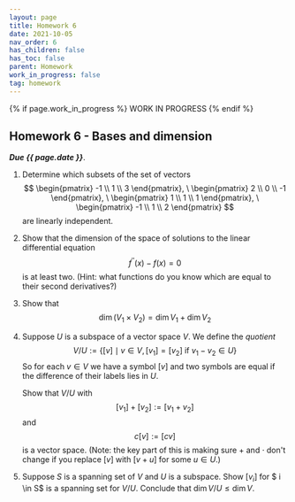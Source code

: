 ```yaml
---
layout: page
title: Homework 6
date: 2021-10-05
nav_order: 6
has_children: false
has_toc: false
parent: Homework
work_in_progress: false
tag: homework 
---
```


{% if page.work_in_progress %}
    WORK IN PROGRESS
{% endif %}

## Homework 6 - Bases and dimension

**_Due {{ page.date }}_**. 

1. Determine which subsets of the set of vectors
$$  
    \begin{pmatrix} -1 \\ 1 \\ 3 \end{pmatrix}, \
    \begin{pmatrix} 2 \\ 0 \\ -1 \end{pmatrix}, \
    \begin{pmatrix} 1 \\ 1 \\ 1 \end{pmatrix}, \
    \begin{pmatrix} -1 \\ 1 \\ 2 \end{pmatrix}
$$
are linearly independent. 

2. Show that the dimension of the space of solutions to the linear differential 
equation 
$$
    f^{\prime \prime}(x) - f(x) = 0 
$$
is at least two. (Hint: what functions do you know which are equal to 
their second derivatives?) 

3. Show that 
$$
    \dim (V_1 \times V_2) = \dim V_1 + \dim V_2
$$

4. Suppose $U$ is a subspace of a vector space $V$. We define the _quotient_ 
$$
    V/U := \lbrace [v] \mid v \in V, [v_1] = [v_2] \text{ if } v_1-v_2 \in U \rbrace
$$
So for each $v \in V$ we have a symbol $[v]$ and two symbols are equal if the 
difference of their labels lies in $U$. 
    
    Show that $V/U$ with 
    $$
        [v_1] + [v_2] := [v_1+v_2]
    $$
    and 
    $$
        c[v] := [cv]
    $$
    is a vector space. (Note: the key part of this is making sure $+$ and $\cdot$ 
    don't change if you replace $[v]$ with $[v+u]$ for some $u \in U$.)

5. Suppose $S$ is a spanning set of $V$ and $U$ is a subspace. Show $[v_i]$ for $
i \in S$ is a spanning set for $V/U$. Conclude that $\dim V/U \leq \dim V$. 
